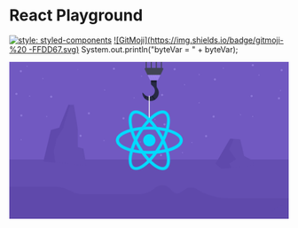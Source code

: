 # React Playground

[![style: styled-components](https://img.shields.io/badge/style-%F0%9F%92%85%20styled--components-orange.svg?colorB=daa357&colorA=db748e)](https://github.com/styled-components/styled-components)
[![GitMoji](https://img.shields.io/badge/gitmoji-%20 -FFDD67.svg)](https://gitmoji.dev)
System.out.println("byteVar = " + byteVar);

![Repository Cover](./assets/cover.png)
